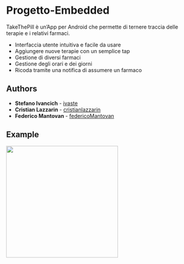 # Progetto-Embedded
TakeThePill è un’App per Android che permette di ternere traccia delle terapie e i relativi farmaci.
* Interfaccia utente intuitiva e facile da usare
* Aggiungere nuove terapie con un semplice tap
* Gestione di diversi farmaci
* Gestione degli orari e dei giorni
* Ricoda tramite una notifica di assumere un farmaco

## Authors

* **Stefano Ivancich** - [ivaste](https://github.com/ivaste)
* **Cristian Lazzarin** - [cristianlazzarin](https://github.com/cristianlazzarin)
* **Federico Mantovan** - [federicoMantovan](https://github.com/federicoMantovan)

## Example
<img src="/wp-content/uploads/2018/07/AppTakeThePill01.png" width="300"/>
